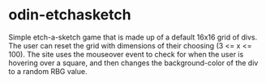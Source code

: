 # odin-etchasketch
 Simple etch-a-sketch game that is made up of a default 16x16 grid of divs. The user can reset the grid with dimensions of their choosing (3 <= x <= 100). The site uses the mouseover event to check for when the user is hovering over a square, and then changes the background-color of the div to a random RBG    value.
 
 
